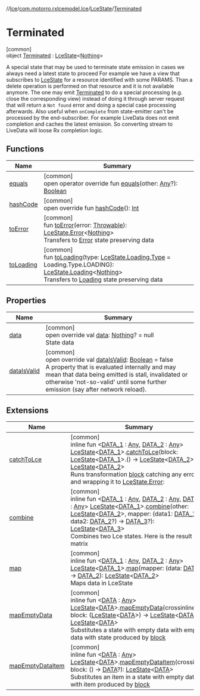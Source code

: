 //[lce](../../../../index.md)/[com.motorro.rxlcemodel.lce](../../index.md)/[LceState](../index.md)/[Terminated](index.md)

# Terminated

[common]\
object [Terminated](index.md) : [LceState](../index.md)&lt;[Nothing](https://kotlinlang.org/api/latest/jvm/stdlib/kotlin/-nothing/index.html)&gt; 

A special state that may be used to terminate state emission in cases we always need a latest state to proceed For example we have a view that subscribes to [LceState](../index.md) for a resource identified with some PARAMS. Than a delete operation is performed on that resource and it is not available anymore. The one may emit [Terminated](index.md) to do a special processing (e.g. close the corresponding view) instead of doing it through server request that will return a `Not found` error and doing a special case processing afterwards. Also useful when `onComplete` from state-emitter can't be processed by the end-subscriber. For example LiveData does not emit completion and caches the latest emission. So converting stream to LiveData will loose Rx completion logic.

## Functions

| Name | Summary |
|---|---|
| [equals](equals.md) | [common]<br>open operator override fun [equals](equals.md)(other: [Any](https://kotlinlang.org/api/latest/jvm/stdlib/kotlin/-any/index.html)?): [Boolean](https://kotlinlang.org/api/latest/jvm/stdlib/kotlin/-boolean/index.html) |
| [hashCode](hash-code.md) | [common]<br>open override fun [hashCode](hash-code.md)(): [Int](https://kotlinlang.org/api/latest/jvm/stdlib/kotlin/-int/index.html) |
| [toError](../to-error.md) | [common]<br>fun [toError](../to-error.md)(error: [Throwable](https://kotlinlang.org/api/latest/jvm/stdlib/kotlin/-throwable/index.html)): [LceState.Error](../-error/index.md)&lt;[Nothing](https://kotlinlang.org/api/latest/jvm/stdlib/kotlin/-nothing/index.html)&gt;<br>Transfers to [Error](../-error/index.md) state preserving data |
| [toLoading](../to-loading.md) | [common]<br>fun [toLoading](../to-loading.md)(type: [LceState.Loading.Type](../-loading/-type/index.md) = Loading.Type.LOADING): [LceState.Loading](../-loading/index.md)&lt;[Nothing](https://kotlinlang.org/api/latest/jvm/stdlib/kotlin/-nothing/index.html)&gt;<br>Transfers to [Loading](../-loading/index.md) state preserving data |

## Properties

| Name | Summary |
|---|---|
| [data](data.md) | [common]<br>open override val [data](data.md): [Nothing](https://kotlinlang.org/api/latest/jvm/stdlib/kotlin/-nothing/index.html)? = null<br>State data |
| [dataIsValid](data-is-valid.md) | [common]<br>open override val [dataIsValid](data-is-valid.md): [Boolean](https://kotlinlang.org/api/latest/jvm/stdlib/kotlin/-boolean/index.html) = false<br>A property that is evaluated internally and may mean that data being emitted is stall, invalidated or otherwise 'not-so-valid' until some further emission (say after network reload). |

## Extensions

| Name | Summary |
|---|---|
| [catchToLce](../../catch-to-lce.md) | [common]<br>inline fun &lt;[DATA_1](../../catch-to-lce.md) : [Any](https://kotlinlang.org/api/latest/jvm/stdlib/kotlin/-any/index.html), [DATA_2](../../catch-to-lce.md) : [Any](https://kotlinlang.org/api/latest/jvm/stdlib/kotlin/-any/index.html)&gt; [LceState](../index.md)&lt;[DATA_1](../../catch-to-lce.md)&gt;.[catchToLce](../../catch-to-lce.md)(block: [LceState](../index.md)&lt;[DATA_1](../../catch-to-lce.md)&gt;.() -&gt; [LceState](../index.md)&lt;[DATA_2](../../catch-to-lce.md)&gt;): [LceState](../index.md)&lt;[DATA_2](../../catch-to-lce.md)&gt;<br>Runs transformation [block](../../catch-to-lce.md) catching any error and wrapping it to [LceState.Error](../-error/index.md): |
| [combine](../../combine.md) | [common]<br>inline fun &lt;[DATA_1](../../combine.md) : [Any](https://kotlinlang.org/api/latest/jvm/stdlib/kotlin/-any/index.html), [DATA_2](../../combine.md) : [Any](https://kotlinlang.org/api/latest/jvm/stdlib/kotlin/-any/index.html), [DATA_3](../../combine.md) : [Any](https://kotlinlang.org/api/latest/jvm/stdlib/kotlin/-any/index.html)&gt; [LceState](../index.md)&lt;[DATA_1](../../combine.md)&gt;.[combine](../../combine.md)(other: [LceState](../index.md)&lt;[DATA_2](../../combine.md)&gt;, mapper: (data1: [DATA_1](../../combine.md)?, data2: [DATA_2](../../combine.md)?) -&gt; [DATA_3](../../combine.md)?): [LceState](../index.md)&lt;[DATA_3](../../combine.md)&gt;<br>Combines two Lce states. Here is the result state matrix | Receiver   | other      | Result     | |------------|------------|------------| | Loading    | Loading    | Loading    | | Loading    | Content    | Loading    | | Loading    | Error      | Error      | | Loading    | Terminated | Terminated | | Content    | Loading    | Loading    | | Content    | Content    | Content*   | | Content    | Error      | Error      | | Content    | Terminated | Terminated | | Error      | Loading    | Error      | | Error      | Content    | Error      | | Error      | Error      | Error      | | Error      | Terminated | Terminated | | Terminated | Loading    | Terminated | | Terminated | Content    | Terminated | | Terminated | Error      | Terminated | | Terminated | Terminated | Terminated | |
| [map](../../map.md) | [common]<br>inline fun &lt;[DATA_1](../../map.md) : [Any](https://kotlinlang.org/api/latest/jvm/stdlib/kotlin/-any/index.html), [DATA_2](../../map.md) : [Any](https://kotlinlang.org/api/latest/jvm/stdlib/kotlin/-any/index.html)&gt; [LceState](../index.md)&lt;[DATA_1](../../map.md)&gt;.[map](../../map.md)(mapper: (data: [DATA_1](../../map.md)) -&gt; [DATA_2](../../map.md)): [LceState](../index.md)&lt;[DATA_2](../../map.md)&gt;<br>Maps data in LceState |
| [mapEmptyData](../../map-empty-data.md) | [common]<br>inline fun &lt;[DATA](../../map-empty-data.md) : [Any](https://kotlinlang.org/api/latest/jvm/stdlib/kotlin/-any/index.html)&gt; [LceState](../index.md)&lt;[DATA](../../map-empty-data.md)&gt;.[mapEmptyData](../../map-empty-data.md)(crossinline block: ([LceState](../index.md)&lt;[DATA](../../map-empty-data.md)&gt;) -&gt; [LceState](../index.md)&lt;[DATA](../../map-empty-data.md)&gt;): [LceState](../index.md)&lt;[DATA](../../map-empty-data.md)&gt;<br>Substitutes a state with empty data with empty data with state produced by [block](../../map-empty-data.md) |
| [mapEmptyDataItem](../../map-empty-data-item.md) | [common]<br>inline fun &lt;[DATA](../../map-empty-data-item.md) : [Any](https://kotlinlang.org/api/latest/jvm/stdlib/kotlin/-any/index.html)&gt; [LceState](../index.md)&lt;[DATA](../../map-empty-data-item.md)&gt;.[mapEmptyDataItem](../../map-empty-data-item.md)(crossinline block: () -&gt; [DATA](../../map-empty-data-item.md)?): [LceState](../index.md)&lt;[DATA](../../map-empty-data-item.md)&gt;<br>Substitutes an item in a state with empty data with item produced by [block](../../map-empty-data-item.md) |
